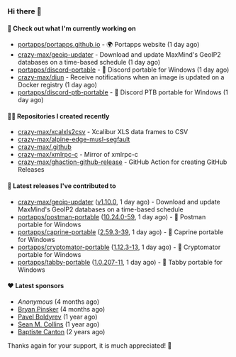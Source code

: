 ### Hi there 👋

#### 👷 Check out what I'm currently working on

- [portapps/portapps.github.io](https://github.com/portapps/portapps.github.io) - 🌍 Portapps website (1 day ago)
- [crazy-max/geoip-updater](https://github.com/crazy-max/geoip-updater) - Download and update MaxMind&#39;s GeoIP2 databases on a time-based schedule (1 day ago)
- [portapps/discord-portable](https://github.com/portapps/discord-portable) - 🚀 Discord portable for Windows (1 day ago)
- [crazy-max/diun](https://github.com/crazy-max/diun) - Receive notifications when an image is updated on a Docker registry (1 day ago)
- [portapps/discord-ptb-portable](https://github.com/portapps/discord-ptb-portable) - 🚀 Discord PTB portable for Windows (1 day ago)

#### 👨‍💻 Repositories I created recently

- [crazy-max/xcalxls2csv](https://github.com/crazy-max/xcalxls2csv) - Xcalibur XLS data frames to CSV
- [crazy-max/alpine-edge-musl-segfault](https://github.com/crazy-max/alpine-edge-musl-segfault)
- [crazy-max/.github](https://github.com/crazy-max/.github)
- [crazy-max/xmlrpc-c](https://github.com/crazy-max/xmlrpc-c) - Mirror of xmlrpc-c
- [crazy-max/ghaction-github-release](https://github.com/crazy-max/ghaction-github-release) - GitHub Action for creating GitHub Releases

#### 🚀 Latest releases I've contributed to

- [crazy-max/geoip-updater](https://github.com/crazy-max/geoip-updater) ([v1.10.0](https://github.com/crazy-max/geoip-updater/releases/tag/v1.10.0), 1 day ago) - Download and update MaxMind&#39;s GeoIP2 databases on a time-based schedule
- [portapps/postman-portable](https://github.com/portapps/postman-portable) ([10.24.0-59](https://github.com/portapps/postman-portable/releases/tag/10.24.0-59), 1 day ago) - 🚀 Postman portable for Windows
- [portapps/caprine-portable](https://github.com/portapps/caprine-portable) ([2.59.3-39](https://github.com/portapps/caprine-portable/releases/tag/2.59.3-39), 1 day ago) - 🚀 Caprine portable for Windows
- [portapps/cryptomator-portable](https://github.com/portapps/cryptomator-portable) ([1.12.3-13](https://github.com/portapps/cryptomator-portable/releases/tag/1.12.3-13), 1 day ago) - 🚀 Cryptomator portable for Windows
- [portapps/tabby-portable](https://github.com/portapps/tabby-portable) ([1.0.207-11](https://github.com/portapps/tabby-portable/releases/tag/1.0.207-11), 1 day ago) - 🚀 Tabby portable for Windows 

#### ❤️ Latest sponsors
- _Anonymous_ (4 months ago)
- [Bryan Pinsker](https://github.com/BryanPinsker) (4 months ago)
- [Pavel Boldyrev](https://github.com/bpg) (1 year ago)
- [Sean M. Collins](https://github.com/sc68cal) (1 year ago)
- [Baptiste Canton](https://github.com/batmac) (2 years ago)

Thanks again for your support, it is much appreciated! 🙏
